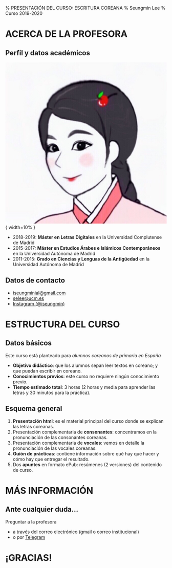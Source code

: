 % PRESENTACIÓN DEL CURSO: ESCRITURA COREANA
% Seungmin Lee
% Curso 2019-2020


# ACERCA DE LA PROFESORA
## Perfil y datos académicos
![Seungmin Lee](./imgvd/perfil.jpg "imagen perfil"){ width=10% }		
	
* 2018-2019: **Máster en Letras Digitales** en la Universidad Complutense de Madrid		
* 2015-2017: **Máster en Estudios Árabes e Islámicos Contemporáneos** en la Universidad Autónoma de Madrid		
* 2011-2015: **Grado en Ciencias y Lenguas de la Antigüedad** en la Universidad Autónoma de Madrid

## Datos de contacto
* iseungminial@gmail.com	
* selee@ucm.es      
* [Instagram (\@iseungmin)](https://www.instagram.com/iseungmin "Cuenta de Instagram")



# ESTRUCTURA DEL CURSO
## Datos básicos
Este curso está planteado para *alumnos coreanos de primaria en España*		

* **Objetivo didáctico**: que los alumnos sepan leer textos en coreano; y que puedan escribir en coreano.		
* **Conocimientos previos**: este curso no requiere ningún conocimiento previo.		
* **Tiempo estimado total**: 3 horas (2 horas y media para aprender las letras y 30 minutos para la práctica).		

## Esquema general
1. **Presentación html**: es el material principal del curso donde se explican las letras coreanas.
2. Presentación complementaria de **consonantes**: concentramos en la pronunciación de las consonantes coreanas.
3. Presentación complementaria de **vocales**: vemos en detalle la pronunciación de las vocales coreanas.
4. **Guión de prácticas**: contiene información sobre qué hay que hacer y cómo hay que entregar el resultado.
5. Dos **apuntes** en formato ePub: resúmenes (2 versiones) del contenido de curso.



# MÁS INFORMACIÓN
## Ante cualquier duda...
Preguntar a la profesora 	

* a través del correo electrónico (gmail o correo institucional)
* o por [Telegram](https://t.me/joinchat/AAAAAE2LzBWUpIXbE0jmPw "enlace del grupo telegram")


# ¡GRACIAS!